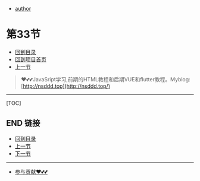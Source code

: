 + [author](https://github.com/3293172751)
# 第33节
+ [回到目录](../README.md)
+ [回到项目首页](../../README.md)
+ [上一节](32.md)
> ❤️💕💕JavaSript学习,前期的HTML教程和后期VUE和flutter教程。Myblog:[http://nsddd.top](http://nsddd.top/)
---
[TOC]





## END 链接
+ [回到目录](../README.md)
+ [上一节](32.md)
+ [下一节](34.md)
---
+ [参与贡献❤️💕💕](https://github.com/3293172751/CS_COURSE/blob/master/Git/git-contributor.md)
